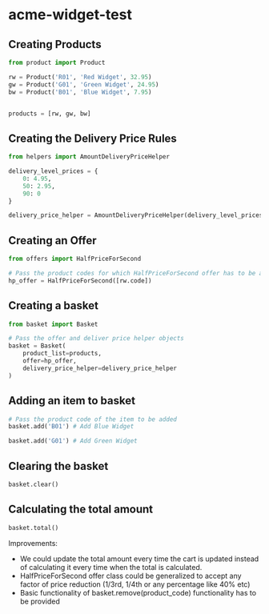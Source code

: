 # acme-widget-test


## Creating Products


```python
from product import Product

rw = Product('R01', 'Red Widget', 32.95)
gw = Product('G01', 'Green Widget', 24.95)
bw = Product('B01', 'Blue Widget', 7.95)


products = [rw, gw, bw]
```


## Creating the Delivery Price Rules


```python
from helpers import AmountDeliveryPriceHelper

delivery_level_prices = {
    0: 4.95,
    50: 2.95,
    90: 0
}

delivery_price_helper = AmountDeliveryPriceHelper(delivery_level_prices)
```

## Creating an Offer
```python
from offers import HalfPriceForSecond

# Pass the product codes for which HalfPriceForSecond offer has to be applied
hp_offer = HalfPriceForSecond([rw.code])
```


## Creating a basket
```python
from basket import Basket

# Pass the offer and deliver price helper objects
basket = Basket(
    product_list=products, 
    offer=hp_offer,
    delivery_price_helper=delivery_price_helper
)
```

## Adding an item to basket
```python
# Pass the product code of the item to be added
basket.add('B01') # Add Blue Widget

basket.add('G01') # Add Green Widget
```

## Clearing the basket
```python
basket.clear()
```

## Calculating the total amount 
```python
basket.total()
```


Improvements:
- We could update the total amount every time the cart is updated instead of calculating it every time when the total is calculated.
- HalfPriceForSecond offer class could be generalized to accept any factor of price reduction (1/3rd, 1/4th or any percentage like 40% etc)
- Basic functionality of basket.remove(product_code) functionality has to be provided
